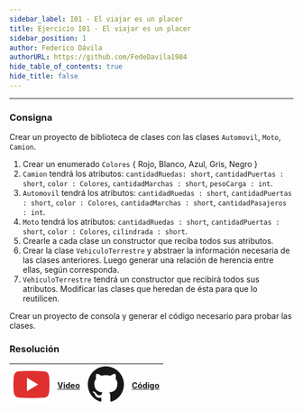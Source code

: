 ```yaml
---
sidebar_label: I01 - El viajar es un placer
title: Ejercicio I01 - El viajar es un placer
sidebar_position: 1
author: Federico Dávila
authorURL: https://github.com/FedeDavila1984
hide_table_of_contents: true
hide_title: false
---
```

---

### Consigna
Crear un proyecto de biblioteca de clases con las clases `Automovil`, `Moto`, `Camion`.

1. Crear un enumerado `Colores` { Rojo, Blanco, Azul, Gris, Negro }
2. `Camion` tendrá los atributos: `cantidadRuedas: short`, `cantidadPuertas : short`, `color : Colores`,
`cantidadMarchas : short`, `pesoCarga : int`.
3. `Automovil` tendrá los atributos: `cantidadRuedas : short`, `cantidadPuertas : short`, `color : Colores`,
`cantidadMarchas : short`, `cantidadPasajeros : int`.
4. `Moto` tendrá los atributos: `cantidadRuedas : short`, `cantidadPuertas : short`, `color : Colores`, `cilindrada : short`.
5. Crearle a cada clase un constructor que reciba todos sus atributos.
6. Crear la clase `VehiculoTerrestre` y abstraer la información necesaria de las clases anteriores. Luego generar una relación de herencia entre ellas, según corresponda.
7. `VehiculoTerrestre` tendrá un constructor que recibirá todos sus atributos. Modificar las clases que heredan de ésta para que lo reutilicen.

Crear un proyecto de consola y generar el código necesario para probar las clases.

### Resolución
| ![img](/base/youtube.svg) | [Video](https://youtu.be/_TV-BoJUrD8) | ![img](/base/github.svg) | [Código](https://github.com/codeutnfra/programacion_2_laboratorio_2/tree/master/Ejercicios_Resueltos/Clase_08/I01_El_viajar_es_un_placer) |
| :-----------------------: | :-----------------------------------: | :----------------------: | :----: |